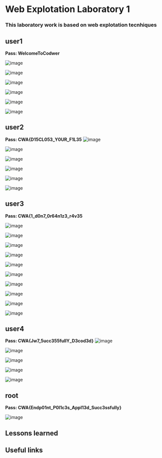 # Web Explotation Laboratory 1
### This laboratory work is based on web explotation tecnhiques


## user1
**Pass:	WelcomeToCodwer**

![image](https://github.com/cbr1N/codwer/assets/95069685/40ca05f2-1b2c-4582-96bb-6cb2d235951b)

![image](https://github.com/cbr1N/codwer/assets/95069685/7669b6a1-4704-4d8d-882c-f2659867928f)

![image](https://github.com/cbr1N/codwer/assets/95069685/fd141896-f73f-4538-a743-e7f1829010a8)

![image](https://github.com/cbr1N/codwer/assets/95069685/6787ba98-b70a-421d-afc2-496c191d31b0)

![image](https://github.com/cbr1N/codwer/assets/95069685/31865c83-53d5-4658-9c59-ed270b97eefa)

![image](https://github.com/cbr1N/codwer/assets/95069685/cd55ff41-1e26-4d54-ad19-a13c5b57872f)


## user2
**Pass: CWA{D15CL053_Y0UR_F1L35**
![image](https://github.com/cbr1N/codwer/assets/95069685/48a253b3-5790-46df-863d-db350588d541)

![image](https://github.com/cbr1N/codwer/assets/95069685/268c8bb3-b10b-4b02-a9cb-270f3f8ce5b5)

![image](https://github.com/cbr1N/codwer/assets/95069685/1c72c819-43a1-4151-8845-cfceba2dfc4d)

![image](https://github.com/cbr1N/codwer/assets/95069685/493a34ef-738f-42cf-86b9-d58b01e51b1f)

![image](https://github.com/cbr1N/codwer/assets/95069685/2a121f1a-585e-4275-9296-e0d4a00adc17)

![image](https://github.com/cbr1N/codwer/assets/95069685/763a8f8c-6fa8-468d-b280-2f11388493a8)


## user3
**Pass: CWA{1_d0n7_0r64n1z3_r4v35**

![image](https://github.com/cbr1N/codwer/assets/95069685/14cd3aaf-9da2-4976-97cc-1a1d8c3cd8a1)

![image](https://github.com/cbr1N/codwer/assets/95069685/7e16b0fb-b178-48d8-b4eb-9ce675bcb415)

![image](https://github.com/cbr1N/codwer/assets/95069685/8412d2a0-6b14-4691-bdfe-4a69a1ac7b1c)

![image](https://github.com/cbr1N/codwer/assets/95069685/7f44a5d6-9411-432a-8930-728e1369e08e)

![image](https://github.com/cbr1N/codwer/assets/95069685/4259cb8f-dbf6-4135-bfd9-2e26dc2540b0)

![image](https://github.com/cbr1N/codwer/assets/95069685/02345a5a-109b-4e4d-aa22-077ecc8c4a2a)

![image](https://github.com/cbr1N/codwer/assets/95069685/01d12204-c9de-4c76-af3e-d37c3143fb87)

![image](https://github.com/cbr1N/codwer/assets/95069685/27cdfe68-7f77-489e-847d-8ca9afbbbb90)

![image](https://github.com/cbr1N/codwer/assets/95069685/6cf95677-5940-4095-ab9b-06b2e2bb046d)

![image](https://github.com/cbr1N/codwer/assets/95069685/756c3e6c-5189-4721-a909-f5f3bad1536a)



## user4
**Pass: CWA{Jw7_5ucc355fullY_D3cod3d}**
![image](https://github.com/cbr1N/codwer/assets/95069685/2aac6272-672f-4974-b854-5b7b5c3ec6e6)

![image](https://github.com/cbr1N/codwer/assets/95069685/2015f711-010f-4b2e-89cc-b35347ed4e4c)

![image](https://github.com/cbr1N/codwer/assets/95069685/2b7b0f94-ef46-4a6e-8bce-1fdd3d14521c)

![image](https://github.com/cbr1N/codwer/assets/95069685/3eadf9a9-cbce-46c0-9e13-3c50fe07015f)

![image](https://github.com/cbr1N/codwer/assets/95069685/d485f322-da07-41a0-8cfe-985cce76548a)

## root
**Pass: CWA{Endp01nt_P0l1c3s_Appl13d_Succ3ssfully}**

![image](https://github.com/cbr1N/codwer/assets/95069685/54f1f9fa-ac36-49bc-ba50-fd22f8a2af98)


## Lessons learned


## Useful links
